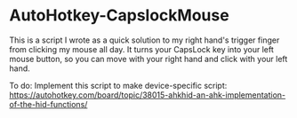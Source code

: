 # AutoHotkey-CapslockMouse
This is a script I wrote as a quick solution to my right hand's trigger finger from clicking my mouse all day. It turns your CapsLock key into your left mouse button, so you can move with your right hand and click with your left hand.

To do:
Implement this script to make device-specific script: https://autohotkey.com/board/topic/38015-ahkhid-an-ahk-implementation-of-the-hid-functions/
